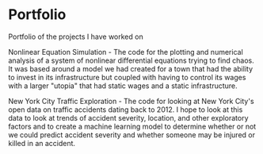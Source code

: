 # Portfolio
Portfolio of the projects I have worked on

Nonlinear Equation Simulation - The code for the plotting and numerical analysis of a system of nonlinear differential equations trying to find chaos. It was based around a model we had created for a town that had the ability to invest in its infrastructure but coupled with having to control its wages with a larger "utopia" that had static wages and a static infrastructure.

New York City Traffic Exploration - The code for looking at New York City's open data on traffic accidents dating back to 2012. I hope to look at this data to look at trends of accident severity, location, and other exploratory factors and to create a machine learning model to determine whether or not we could predict accident severity and whether someone may be injured or killed in an accident. 
